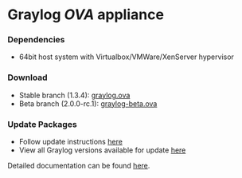 Graylog *OVA* appliance
=======================

### Dependencies

  * 64bit host system with Virtualbox/VMWare/XenServer hypervisor

### Download

  * Stable branch (1.3.4): [graylog.ova](https://packages.graylog2.org/releases/graylog-omnibus/ova/graylog-1.3.4-1.ova)
  * Beta branch (2.0.0-rc.1): [graylog-beta.ova](https://packages.graylog2.org/releases/graylog-omnibus/ova/graylog-beta-2.0.0-rc.1-1.ova)

### Update Packages

  * Follow update instructions [here](http://docs.graylog.org/en/1.3/pages/installation/graylog_ctl.html#upgrade-graylog)
  * View all Graylog versions available for update [here](https://packages.graylog2.org/appliances/ubuntu)

  
Detailed documentation can be found [here](http://docs.graylog.org/en/latest/pages/installation/virtual_machine_appliances.html).

